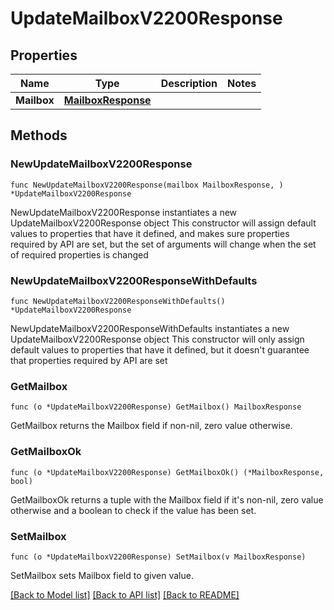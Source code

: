 # UpdateMailboxV2200Response

## Properties

Name | Type | Description | Notes
------------ | ------------- | ------------- | -------------
**Mailbox** | [**MailboxResponse**](MailboxResponse.md) |  | 

## Methods

### NewUpdateMailboxV2200Response

`func NewUpdateMailboxV2200Response(mailbox MailboxResponse, ) *UpdateMailboxV2200Response`

NewUpdateMailboxV2200Response instantiates a new UpdateMailboxV2200Response object
This constructor will assign default values to properties that have it defined,
and makes sure properties required by API are set, but the set of arguments
will change when the set of required properties is changed

### NewUpdateMailboxV2200ResponseWithDefaults

`func NewUpdateMailboxV2200ResponseWithDefaults() *UpdateMailboxV2200Response`

NewUpdateMailboxV2200ResponseWithDefaults instantiates a new UpdateMailboxV2200Response object
This constructor will only assign default values to properties that have it defined,
but it doesn't guarantee that properties required by API are set

### GetMailbox

`func (o *UpdateMailboxV2200Response) GetMailbox() MailboxResponse`

GetMailbox returns the Mailbox field if non-nil, zero value otherwise.

### GetMailboxOk

`func (o *UpdateMailboxV2200Response) GetMailboxOk() (*MailboxResponse, bool)`

GetMailboxOk returns a tuple with the Mailbox field if it's non-nil, zero value otherwise
and a boolean to check if the value has been set.

### SetMailbox

`func (o *UpdateMailboxV2200Response) SetMailbox(v MailboxResponse)`

SetMailbox sets Mailbox field to given value.



[[Back to Model list]](../README.md#documentation-for-models) [[Back to API list]](../README.md#documentation-for-api-endpoints) [[Back to README]](../README.md)


